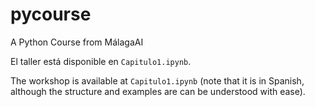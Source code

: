 # pycourse
A Python Course from MálagaAI

El taller está disponible en `Capitulo1.ipynb`.

The workshop is available at `Capitulo1.ipynb` (note that it is in Spanish, although the structure and examples are can be understood with ease).
